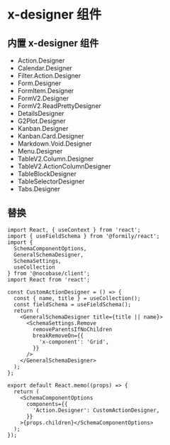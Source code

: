 # x-designer 组件

## 内置 x-designer 组件

- Action.Designer
- Calendar.Designer
- Filter.Action.Designer
- Form.Designer
- FormItem.Designer
- FormV2.Designer
- FormV2.ReadPrettyDesigner
- DetailsDesigner
- G2Plot.Designer
- Kanban.Designer
- Kanban.Card.Designer
- Markdown.Void.Designer
- Menu.Designer
- TableV2.Column.Designer
- TableV2.ActionColumnDesigner
- TableBlockDesigner
- TableSelectorDesigner
- Tabs.Designer

## 替换

```tsx | pure
import React, { useContext } from 'react';
import { useFieldSchema } from '@formily/react';
import {
  SchemaComponentOptions,
  GeneralSchemaDesigner,
  SchemaSettings,
  useCollection
} from '@nocobase/client';
import React from 'react';

const CustomActionDesigner = () => {
  const { name, title } = useCollection();
  const fieldSchema = useFieldSchema();
  return (
    <GeneralSchemaDesigner title={title || name}>
      <SchemaSettings.Remove
        removeParentsIfNoChildren
        breakRemoveOn={{
          'x-component': 'Grid',
        }}
      />
    </GeneralSchemaDesigner>
  );
};

export default React.memo((props) => {
  return (
    <SchemaComponentOptions
      components={{
        'Action.Designer': CustomActionDesigner,
      }}
    >{props.children}</SchemaComponentOptions>
  );
});
```
